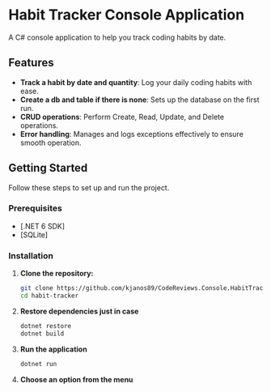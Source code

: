 # Habit Tracker Console Application

A C# console application to help you track coding habits by date.

## Features

- **Track a habit by date and quantity**: Log your daily coding habits with ease.
- **Create a db and table if there is none**: Sets up the database on the first run.
- **CRUD operations**: Perform Create, Read, Update, and Delete operations.
- **Error handling**: Manages and logs exceptions effectively to ensure smooth operation.

## Getting Started

Follow these steps to set up and run the project.

### Prerequisites

- [.NET 6 SDK]
- [SQLite]

### Installation

1. **Clone the repository:**

   ```sh
   git clone https://github.com/kjanos89/CodeReviews.Console.HabitTracker.git
   cd habit-tracker
   ```

2. **Restore dependencies just in case**

   ```sh
   dotnet restore
   dotnet build
   ```

3. **Run the application**

   ```sh
   dotnet run
   ```

4. **Choose an option from the menu**
